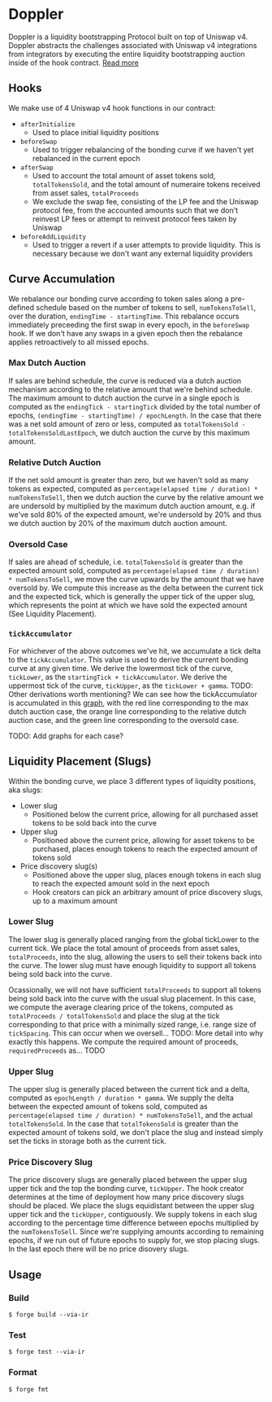# Doppler

Doppler is a liquidity bootstrapping Protocol built on top of Uniswap v4. Doppler abstracts the challenges associated with Uniswap v4 integrations from integrators by executing the entire liquidity bootstrapping auction inside of the hook contract. [Read more](https://whetstone.cc/doppler)

## Hooks

We make use of 4 Uniswap v4 hook functions in our contract:

- `afterInitialize`
    - Used to place initial liquidity positions
- `beforeSwap`
    - Used to trigger rebalancing of the bonding curve if we haven't yet rebalanced in the current epoch
- `afterSwap`
    - Used to account the total amount of asset tokens sold, `totalTokensSold`, and the total amount of numeraire tokens received from asset sales, `totalProceeds`
    - We exclude the swap fee, consisting of the LP fee and the Uniswap protocol fee, from the accounted amounts such that we don't reinvest LP fees or attempt to reinvest protocol fees taken by Uniswap
- `beforeAddLiquidity`
    - Used to trigger a revert if a user attempts to provide liquidity. This is necessary because we don't want any external liquidity providers

## Curve Accumulation

We rebalance our bonding curve according to token sales along a pre-defined schedule based on the number of tokens to sell, `numTokensToSell`, over the duration, `endingTime - startingTime`. This rebalance occurs immediately preceeding the first swap in every epoch, in the `beforeSwap` hook. If we don't have any swaps in a given epoch then the rebalance applies retroactively to all missed epochs.

### Max Dutch Auction

If sales are behind schedule, the curve is reduced via a dutch auction mechanism according to the relative amount that we're behind schedule. The maximum amount to dutch auction the curve in a single epoch is computed as the `endingTick - startingTick` divided by the total number of epochs, `(endingTime - startingTime) / epochLength`. In the case that there was a net sold amount of zero or less, computed as `totalTokensSold - totalTokensSoldLastEpoch`, we dutch auction the curve by this maximum amount.

### Relative Dutch Auction

If the net sold amount is greater than zero, but we haven't sold as many tokens as expected, computed as `percentage(elapsed time / duration) * numTokensToSell`, then we dutch auction the curve by the relative amount we are undersold by multiplied by the maximum dutch auction amount, e.g. if we've sold 80% of the expected amount, we're undersold by 20% and thus we dutch auction by 20% of the maximum dutch auction amount.

### Oversold Case

If sales are ahead of schedule, i.e. `totalTokensSold` is greater than the expected amount sold, computed as `percentage(elapsed time / duration) * numTokensToSell`, we move the curve upwards by the amount that we have oversold by. We compute this increase as the delta between the current tick and the expected tick, which is generally the upper tick of the upper slug, which represents the point at which we have sold the expected amount (See Liquidity Placement).

### `tickAccumulator`

For whichever of the above outcomes we've hit, we accumulate a tick delta to the `tickAccumulator`. This value is used to derive the current bonding curve at any given time. We derive the lowermost tick of the curve, `tickLower`, as the `startingTick + tickAccumulator`. We derive the uppermost tick of the curve, `tickUpper`, as the `tickLower + gamma`. TODO: Other derivations worth mentioning? We can see how the tickAccumulator is accumulated in this [graph](https://www.desmos.com/calculator/fjnd0mcpst), with the red line corresponding to the max dutch auction case, the orange line corresponding to the relative dutch auction case, and the green line corresponding to the oversold case.

TODO: Add graphs for each case?

## Liquidity Placement (Slugs)

Within the bonding curve, we place 3 different types of liquidity positions, aka slugs:
- Lower slug 
    - Positioned below the current price, allowing for all purchased asset tokens to be sold back into the curve
- Upper slug
    - Positioned above the current price, allowing for asset tokens to be purchased, places enough tokens to reach the expected amount of tokens sold
- Price discovery slug(s)
    - Positioned above the upper slug, places enough tokens in each slug to reach the expected amount sold in the next epoch 
    - Hook creators can pick an arbitrary amount of price discovery slugs, up to a maximum amount

### Lower Slug

The lower slug is generally placed ranging from the global tickLower to the current tick. We place the total amount of proceeds from asset sales, `totalProceeds`, into the slug, allowing the users to sell their tokens back into the curve. The lower slug must have enough liquidity to support all tokens being sold back into the curve. 

Ocassionally, we will not have sufficient `totalProceeds` to support all tokens being sold back into the curve with the usual slug placement. In this case, we compute the average clearing price of the tokens, computed as `totalProceeds / totalTokensSold` and place the slug at the tick corresponding to that price with a minimally sized range, i.e. range size of `tickSpacing`. This can occur when we oversell... TODO: More detail into why exactly this happens. We compute the required amount of proceeds, `requiredProceeds` as... TODO

### Upper Slug

The upper slug is generally placed between the current tick and a delta, computed as `epochLength / duration * gamma`. We supply the delta between the expected amount of tokens sold, computed as `percentage(elapsed time / duration) * numTokensToSell`, and the actual `totalTokensSold`. In the case that `totalTokensSold` is greater than the expected amount of tokens sold, we don't place the slug and instead simply set the ticks in storage both as the current tick.

### Price Discovery Slug

The price discovery slugs are generally placed between the upper slug upper tick and the top the bonding curve, `tickUpper`. The hook creator determines at the time of deployment how many price discovery slugs should be placed. We place the slugs equidistant between the upper slug upper tick and the `tickUpper`, contiguously. We supply tokens in each slug according to the percentage time difference between epochs multiplied by the `numTokensToSell`. Since we're supplying amounts according to remaining epochs, if we run out of future epochs to supply for, we stop placing slugs. In the last epoch there will be no price disovery slugs.

## Usage

### Build

```shell
$ forge build --via-ir
```

### Test

```shell
$ forge test --via-ir
```

### Format

```shell
$ forge fmt
```
